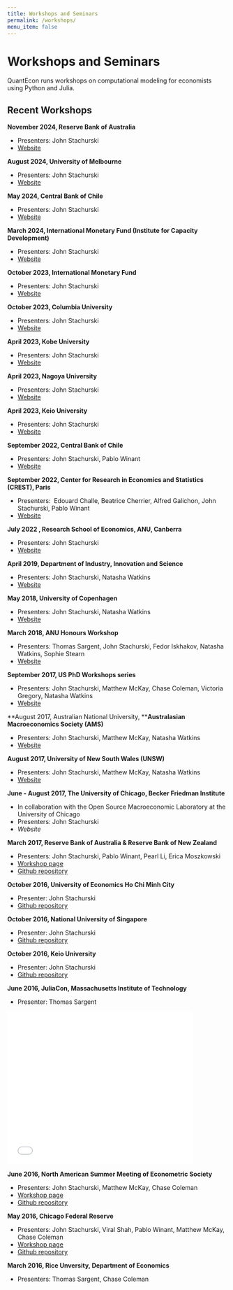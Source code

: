 ```yaml
---
title: Workshops and Seminars
permalink: /workshops/
menu_item: false
---
```

# Workshops and Seminars

QuantEcon runs workshops on computational modeling for economists using Python and Julia. 

## Recent Workshops

**November 2024, Reserve Bank of Australia**

*   Presenters: John Stachurski
*   [Website](https://github.com/QuantEcon/rba_workshop_2024)

**August 2024, University of Melbourne**

*   Presenters: John Stachurski
*   [Website](https://github.com/QuantEcon/melbourne_2024)

**May 2024, Central Bank of Chile**

*   Presenters: John Stachurski
*   [Website](https://github.com/QuantEcon/cbc_2024)

**March 2024, International Monetary Fund (Institute for Capacity Development)**

*   Presenters: John Stachurski
*   [Website](https://github.com/QuantEcon/imf_2024)

**October 2023, International Monetary Fund**

*   Presenters: John Stachurski
*   [Website](https://github.com/QuantEcon/imf_october_2023)

**October 2023, Columbia University**

*   Presenters: John Stachurski
*   [Website](https://github.com/QuantEcon/columbia_2023)

**April 2023, Kobe University**

*   Presenters: John Stachurski
*   [Website](https://github.com/QuantEcon/kobe_comp_econ_2023)

**April 2023, Nagoya University**

*   Presenters: John Stachurski
*   [Website](https://github.com/QuantEcon/nagoya_comp_econ_2023)

**April 2023, Keio University**

*   Presenters: John Stachurski
*   [Website](https://github.com/QuantEcon/keio_comp_econ_2023)

**September 2022, Central Bank of Chile**

*   Presenters: John Stachurski, Pablo Winant
*   [Website](https://github.com/QuantEcon/cbc_workshops)

**September 2022, Center for Research in Economics and Statistics (CREST), Paris**

*   Presenters:  Edouard Challe, Beatrice Cherrier, Alfred Galichon, John Stachurski, Pablo Winant
*   [Website](https://github.com/albop/CREST2022)

**July 2022 , Research School of Economics, ANU, Canberra**

*   Presenters: John Stachurski
*   [Website](https://github.com/QuantEcon/rse_comp_econ_2022)

**April 2019, Department of Industry, Innovation and Science**

*   Presenters: John Stachurski, Natasha Watkins
*   [Website](https://quantecon.org/department-of-industry-innovation-and-science)

**May 2018, University of Copenhagen**

*   Presenters: John Stachurski, Natasha Watkins
*   [Website](https://quantecon.org/copenhagen-summer-school-2018)

**March 2018, ANU Honours Workshop**

*   Presenters: Thomas Sargent, John Stachurski, Fedor Iskhakov, Natasha Watkins, Sophie Stearn
*   [Website](https://quantecon.org/honours-workshop-2018)

**September 2017, US PhD Workshops series**

*   Presenters: John Stachurski, Matthew McKay, Chase Coleman, Victoria Gregory, Natasha Watkins
*   [Website](http://quantecon.org/2017-phd-workshops-on-computational-methods)

**August 2017, Australian National University, ****Australasian Macroeconomics Society (AMS)**

*   Presenters: John Stachurski, Matthew McKay, Natasha Watkins
*   [Website](/wams-2017)

**August 2017, University of New South Wales (UNSW)**

*   Presenters: John Stachurski, Matthew McKay, Natasha Watkins
*   [Website](https://quantecon.org/unsw-workshop-2017)

**June - August 2017, The University of Chicago, Becker Friedman Institute**

*   In collaboration with the Open Source Macroeconomic Laboratory at the University of Chicago
*   Presenters: John Stachurski
*   *Website*

**March 2017, Reserve Bank of Australia & Reserve Bank of New Zealand**

*   Presenters: John Stachurski, Pablo Winant, Pearl Li, Erica Moszkowski
*   [Workshop page](https://quantecon.org/rba_rbnz_workshop.html)
*   [Github repository](https://github.com/QuantEcon/RBA_RBNZ_Workshops)

**October 2016, University of Economics Ho Chi Minh City**

*   Presenter: John Stachurski
*   [Github repository](https://github.com/QuantEcon/HCMC_workshop_2016)

**October 2016, National University of Singapore**

*   Presenter: John Stachurski
*   [Github repository](https://github.com/QuantEcon/NUS_workshop_2016)

**October 2016, Keio University**

*   Presenter: John Stachurski
*   [Github repository](https://github.com/QuantEcon/Keio_workshop)

**June 2016, JuliaCon, Massachusetts Institute of Technology**

*   Presenter: Thomas Sargent

<iframe allowfullscreen="true" frameborder="0" height="349" scrolling="no" src="//www.youtube.com/embed/KkKBwJkYgVk?wmode=transparent&amp;jqoemcache=7purF" width="425"></iframe>

**June 2016, North American Summer Meeting of Econometric Society**

*   Presenters: John Stachurski, Matthew McKay, Chase Coleman
*   [Workshop page](https://quantecon.org/econometric_society_workshop.html)
*   [Github repository](https://github.com/QuantEcon/emet_summer_workshop)

**May 2016, Chicago Federal Reserve**

*   Presenters: John Stachurski, Viral Shah, Pablo Winant, Matthew McKay, Chase Coleman
*   [Workshop page](https://quantecon.org/chicago_fed_workshop.html)
*   [Github repository](https://github.com/QuantEcon/ChicagoFed_workshop)

**March 2016, Rice Unversity, Department of Economics**

*   Presenters: Thomas Sargent, Chase Coleman